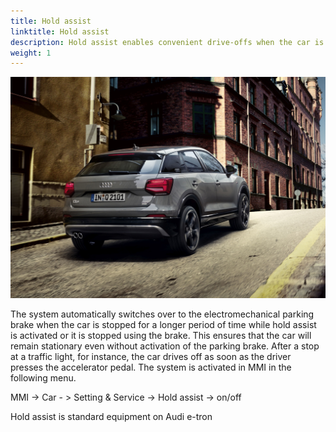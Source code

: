```yaml
---
title: Hold assist
linktitle: Hold assist
description: Hold assist enables convenient drive-offs when the car is on the usual inclines and descents of street traffic, and it prevents the vehicle from rolling.
weight: 1
---
```


![Hold Assist](holdassist.jpg "Hold assist helps for hill starting")

 The system automatically switches over to the electromechanical parking brake when the car is stopped for a longer period of time while hold assist is activated or it is stopped using the brake. This ensures that the car will remain stationary even without activation of the parking brake. After a stop at a traffic light, for instance, the car drives off as soon as the driver presses the accelerator pedal. The system is activated in MMI in the following menu.

MMI -> Car - > Setting & Service -> Hold assist -> on/off

Hold assist is standard equipment on Audi e-tron
